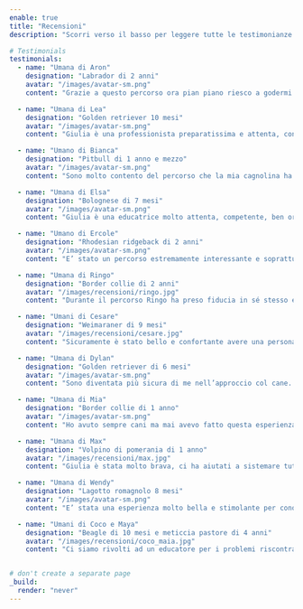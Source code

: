```yaml
---
enable: true
title: "Recensioni"
description: "Scorri verso il basso per leggere tutte le testimonianze!"

# Testimonials
testimonials:
  - name: "Umana di Aron"
    designation: "Labrador di 2 anni"
    avatar: "/images/avatar-sm.png"
    content: "Grazie a questo percorso ora pian piano riesco a godermi una passeggiata con il mio cane, posso invitare ospiti a casa senza che lui debba per forza saltargli ripetutamente addosso, riesco a comprendere meglio le esigenze del mio cane nella quotidianità. Ovvio che il percorso con il proprio cane è un crescendo giorno dopo giorno, ma grazie a questo percorso ora ho le basi per instaurare una relazione sana con il mio cane e per permettergli di gestire al meglio le sue emozioni."

  - name: "Umana di Lea"
    designation: "Golden retriever 10 mesi"
    avatar: "/images/avatar-sm.png"
    content: "Giulia è una professionista preparatissima e attenta, con un grande amore per il suo lavoro e per il mondo canino, che ci ha aiutati a risolvere tutte le principali problematiche con la nostra cucciola, a conoscerne le esigenze e a farci capire da lei. Non finiremo mai di ringraziarla! Consigliamo alla grande un percorso con Giulia."

  - name: "Umano di Bianca"
    designation: "Pitbull di 1 anno e mezzo"
    avatar: "/images/avatar-sm.png"
    content: "Sono molto contento del percorso che la mia cagnolina ha fatto con Giulia, principalmente perché conoscendo le difficoltà con cui è cresciuta, i miglioramenti sono stati evidenti da subito. Essendo una cagnolina esuberante il percorso educativo, ci ha fatto capire anche quelli che sono i limiti da rispettare della cagnolina, abbassando così le nostre pretese e conoscendo meglio uno stile di vita condivisibile."

  - name: "Umana di Elsa"
    designation: "Bolognese di 7 mesi"
    avatar: "/images/avatar-sm.png"
    content: "Giulia è una educatrice molto attenta, competente, ben organizzata,molto presente e disponibile. L'esperienza avuta è stata utile e davvero interessante. L'impatto principale è quello di non essermi sentita sola ad affrontare le tante novità ed avere avuto un aiuto ed una guida competente e rassicurante."

  - name: "Umano di Ercole"
    designation: "Rhodesian ridgeback di 2 anni"
    avatar: "/images/avatar-sm.png"
    content: "E’ stato un percorso estremamente interessante e soprattutto utilissimo. Ci ha aiutato a avere un rapporto con Ercole,ci ha aiutato a conoscere il rapporto con lui, adesso ci ascolta e ci cerca. Siamo diventati più bravi a gestirlo in tutto, a sapere come affrontare certi contesti e situazioni e ad evitare quello che non ci piace. "

  - name: "Umana di Ringo"
    designation: "Border collie di 2 anni"
    avatar: "/images/recensioni/ringo.jpg"
    content: "Durante il percorso Ringo ha preso fiducia in sé stesso e siamo ora in grado di comunicare meglio con il nostro cane. Ha migliorato le relazioni con le altre persone non di casa ed è più socievole, quindi anche più tranquillo, scopo che volevamo raggiungere."

  - name: "Umani di Cesare"
    designation: "Weimaraner di 9 mesi"
    avatar: "/images/recensioni/cesare.jpg"
    content: "Sicuramente è stato bello e confortante avere una persona che settimanalmente, proprio nel periodo più importante di crescita per Cesare, fosse sempre presente con consigli e suggerimenti. Abbiamo anche trovato le lezioni abbastanza semplici e comprensibili sia per noi che per Cesare. Siamo diventati più bravi nel capire Cesare e le sue esigenze."

  - name: "Umana di Dylan"
    designation: "Golden retriever di 6 mesi"
    avatar: "/images/avatar-sm.png"
    content: "Sono diventata più sicura di me nell’approccio col cane. Mi ha aiutata a superare paure/preoccupazioni. Ho imparato a comunicare meglio col cane, insegnandogli tante cose, crescendo insieme (urla ecc inutili). Abbiamo iniziato a conoscere il linguaggio del cane (ho scoperto che esiste)."

  - name: "Umana di Mia"
    designation: "Border collie di 1 anno"
    avatar: "/images/avatar-sm.png"
    content: "Ho avuto sempre cani ma mai avevo fatto questa esperienza, ma non riuscivo a mettermi in “contatto” con Mia (forse troppo dolore per la morte di Luna, la mia cagnolina di prima). Il mio rapporto con mia è cresciuto tantissimo e ora tutto funziona molto bene, grazie all’aiuto di questo percorso. Sono diventata anche molto più tranquilla (calma) rispetto ai suoi comportamenti e Mia risponde molto di più."

  - name: "Umana di Max"
    designation: "Volpino di pomerania di 1 anno"
    avatar: "/images/recensioni/max.jpg"
    content: "Giulia è stata molto brava, ci ha aiutati a sistemare tutte le abitudini sbagliate che si erano create e per questo è migliorato enormemente il comportamento di Max."

  - name: "Umana di Wendy"
    designation: "Lagotto romagnolo 8 mesi"
    avatar: "/images/avatar-sm.png"
    content: "E’ stata una esperienza molto bella e stimolante per conoscere meglio il mio cane, imparare come stabilire un contatto costruttivo con lei, giocarci insieme e interpretare i suoi comportamenti. La lezione preferita: quella del percorso di mobility, Wendy bravissima nel “Resta”!"

  - name: "Umani di Coco e Maya"
    designation: "Beagle di 10 mesi e meticcia pastore di 4 anni"
    avatar: "/images/recensioni/coco_maia.jpg"
    content: "Ci siamo rivolti ad un educatore per i problemi riscontrato con il cane più piccolo (Coco), successivamente ci siamo accorti che aveva necessità di sicurezza più il cane grande (Maya). Siamo riusciti a capire meglio cosa può passare per la loro testa, le differenze tra una e l’altra e gestire al meglio le loro necessità. Per noi il percorso non è finito, abbiamo ancora molta strada davanti ma adesso abbiamo gli strumenti giusti per riuscire. Grazie!"


# don't create a separate page
_build:
  render: "never"
---
```

